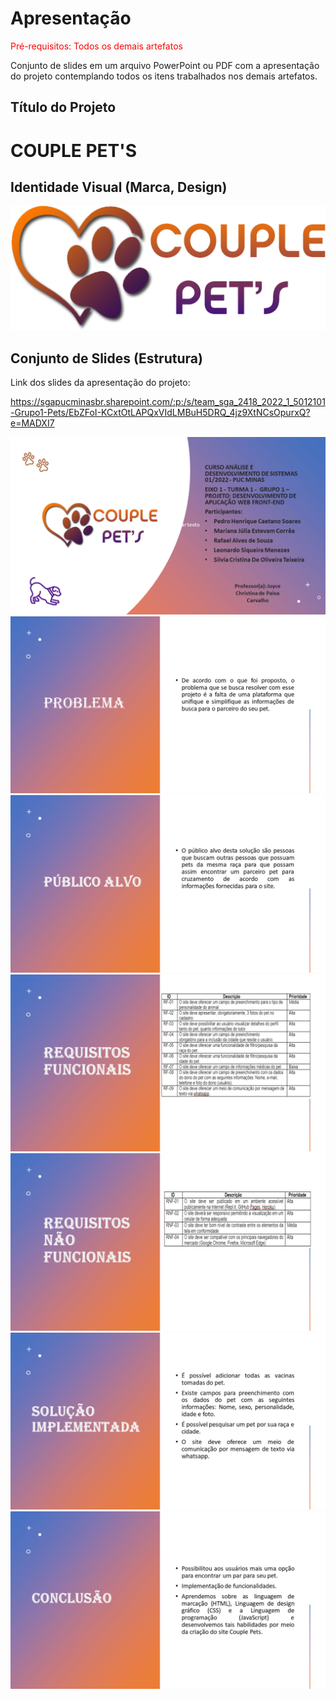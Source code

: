 # Apresentação

<span style="color:red">Pré-requisitos: Todos os demais artefatos</span>

Conjunto de slides em um arquivo PowerPoint ou PDF com a apresentação do projeto contemplando todos os itens trabalhados nos demais artefatos.

## Título do Projeto

# COUPLE PET'S


## Identidade Visual (Marca, Design)


![LOGO](/docs/img/logo.png)


## Conjunto de Slides (Estrutura)


Link dos slides da apresentação do projeto: 

https://sgapucminasbr.sharepoint.com/:p:/s/team_sga_2418_2022_1_5012101-Grupo1-Pets/EbZFoI-KCxtOtLAPQxVIdLMBuH5DRQ_4jz9XtNCsOpurxQ?e=MADXI7



![Sl1](img/Slide1.PNG)
![Sl2](img/Slide2.PNG)
![Sl3](img/Slide3.PNG)
![Sl4](img/Slide4.PNG)
![Sl5](img/Slide5.PNG)
![Sl6](img/Slide6.PNG)
![Sl7](img/Slide7.PNG)








